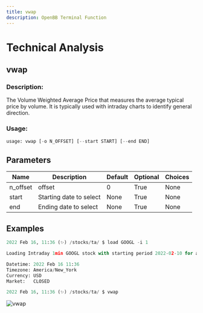 ```yaml
---
title: vwap
description: OpenBB Terminal Function
---
```


# Technical Analysis

## vwap

### Description: 

The Volume Weighted Average Price that measures the average typical price by volume. It is typically used with intraday charts to identify general direction.

### Usage: 
```python
usage: vwap [-o N_OFFSET] [--start START] [--end END]
```

## Parameters

| Name | Description | Default | Optional | Choices |
| ---- | ----------- | ------- | -------- | ------- |
| n_offset | offset | 0 | True | None |
| start | Starting date to select | None | True | None |
| end | Ending date to select | None | True | None |


## Examples

```python
2022 Feb 16, 11:36 (✨) /stocks/ta/ $ load GOOGL -i 1

Loading Intraday 1min GOOGL stock with starting period 2022-02-10 for analysis.

Datetime: 2022 Feb 16 11:36
Timezone: America/New_York
Currency: USD
Market:   CLOSED

2022 Feb 16, 11:36 (✨) /stocks/ta/ $ vwap
```

![vwap](https://user-images.githubusercontent.com/46355364/154312502-9377c57c-6e34-42a6-b021-674e7d4561dd.png)

